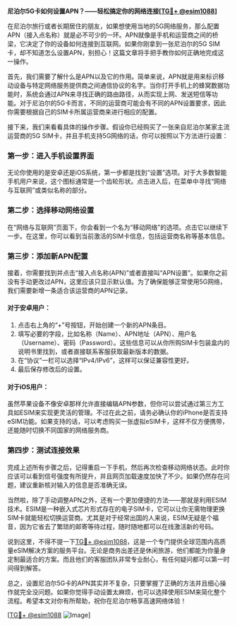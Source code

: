 **尼泊尔5G卡如何设置APN？——轻松搞定你的网络连接[[TG💪+ @esim1088](https://t.me/s/esim1088)]**

在尼泊尔旅行或者长期居住的朋友，如果想使用当地的5G网络服务，那么配置APN（接入点名称）就是必不可少的一环。APN就像是手机和运营商之间的桥梁，它决定了你的设备如何连接到互联网。如果你刚拿到一张尼泊尔的5G SIM卡，却不知道怎么设置APN，别担心！这篇文章将手把手教你如何正确地完成这一操作。

首先，我们需要了解什么是APN以及它的作用。简单来说，APN就是用来标识移动设备与特定网络服务提供商之间通信协议的名字。当你打开手机上的蜂窝数据功能时，系统会通过APN来寻找正确的路由路径，从而实现上网、发送短信等功能。对于尼泊尔的5G卡而言，不同的运营商可能会有不同的APN设置要求，因此你需要根据自己的SIM卡所属运营商来进行相应的配置。

接下来，我们来看看具体的操作步骤。假设你已经购买了一张来自尼泊尔某家主流运营商的5G SIM卡，并且手机支持5G网络的话，你可以按照以下方法进行设置：

### 第一步：进入手机设置界面
无论你使用的是安卓还是iOS系统，第一步都是找到“设置”选项。对于大多数智能手机用户来说，这个图标通常是一个齿轮形状。点击进入后，在菜单中寻找“网络与互联网”或类似名称的部分。

### 第二步：选择移动网络设置
在“网络与互联网”页面下，你会看到一个名为“移动网络”的选项。点击它以继续下一步。在这里，你可以看到当前激活的SIM卡信息，包括运营商名称等基本信息。

### 第三步：添加新APN配置
接着，你需要找到并点击“接入点名称(APN)”或者直接叫“APN设置”。如果你之前没有手动更改过APN，这里应该只显示默认值。为了确保能够正常使用5G网络，我们需要新增一条适合该运营商的APN记录。

#### 对于安卓用户：
1. 点击右上角的“+”号按钮，开始创建一个新的APN条目。
2. 填写必要的字段，比如名称（Name）、APN地址（APN）、用户名（Username）、密码（Password）。这些信息可以从你所购SIM卡包装盒内的说明书里找到，或者直接联系客服获取最新版本的数据。
3. 在“协议”一栏可以选择“IPv4/IPv6”，这样可以保证兼容性更好。
4. 最后保存修改后的设置。

#### 对于iOS用户：
虽然苹果设备不像安卓那样允许直接编辑APN参数，但你可以尝试通过第三方工具如ESIM来实现更灵活的管理。不过在此之前，请务必确认你的iPhone是否支持eSIM功能。如果支持的话，可以考虑购买一张虚拟eSIM卡，这样不仅方便携带，还能随时切换不同国家的网络服务商。

### 第四步：测试连接效果
完成上述所有步骤之后，记得重启一下手机，然后再次检查移动网络状态。此时你应该可以看到信号强度有所提升，并且网页加载速度加快了不少。如果仍然存在问题，建议重新核对输入的信息是否准确无误。

当然啦，除了手动调整APN之外，还有一个更加便捷的方法——那就是利用ESIM技术。ESIM是一种嵌入式芯片形式存在的电子SIM卡，它可以让你无需物理更换SIM卡就能轻松切换运营商。尤其是对于经常出国的人来说，ESIM无疑是个福音，因为它省去了繁琐的邮寄等待过程，随时随地都可以在线激活新的号码。

说到这里，不得不提一下[TG💪+ @esim1088](https://t.me/s/esim1088)，这是一个专门提供全球范围内高质量eSIM解决方案的服务平台。无论是商务出差还是休闲旅游，他们都能为你量身定制最适合的方案。而且他们的客服团队非常专业耐心，有任何疑问都可以第一时间得到解答。

总之，设置尼泊尔5G卡的APN其实并不复杂，只要掌握了正确的方法并且细心操作就完全没问题。如果你觉得手动设置太麻烦，也可以选择使用ESIM来简化整个流程。希望本文对你有所帮助，祝你在尼泊尔畅享高速网络体验！

[[TG💪+ @esim1088](https://t.me/s/esim1088) ![Image](https://i.postimg.cc/4NQfJmqS/Snipaste-2025-05-13-00-14-12.png)]